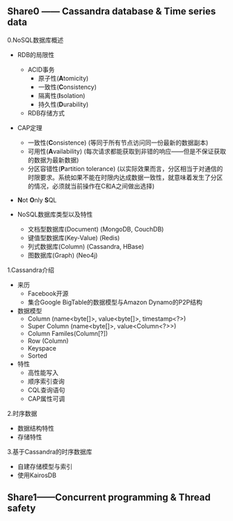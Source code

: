 Share0 —— Cassandra database & Time series data
-
0.NoSQL数据库概述
- RDB的局限性
	- ACID事务
		- 原子性(**A**tomicity)
		- 一致性(**C**onsistency)
		- 隔离性(**I**solation)
		- 持久性(**D**urability)
	- RDB存储方式
	
- CAP定理
	 - 一致性(**C**onsistence) (等同于所有节点访问同一份最新的数据副本)
	- 可用性(**A**vailability) (每次请求都能获取到非错的响应——但是不保证获取的数据为最新数据)
	- 分区容错性(**P**artition tolerance) (以实际效果而言，分区相当于对通信的时限要求。系统如果不能在时限内达成数据一致性，就意味着发生了分区的情况，必须就当前操作在C和A之间做出选择)
	
- **N**ot **O**nly **S**QL

- NoSQL数据库类型以及特性
	- 文档型数据库(Document) (MongoDB, CouchDB)
	- 键值型数据库(Key-Value) (Redis)
	- 列式数据库(Column) (Cassandra, HBase)
	- 图数据库(Graph) (Neo4j)

1.Cassandra介绍
- 来历
	- Facebook开源
	- 集合Google BigTable的数据模型与Amazon Dynamo的P2P结构
- 数据模型
	- Column (name<byte[]>, value<byte[]>, timestamp<?>)
	- Super Column (name<byte[]>, value<Column<?>>)
	- Column Familes(Column[?])
	- Row (Column)
	- Keyspace
	- Sorted
- 特性
	- 高性能写入
	- 顺序索引查询 
	- CQL查询语句
	- CAP属性可调

2.时序数据
- 数据结构特性
- 存储特性

3.基于Cassandra的时序数据库
- 自建存储模型与索引
- 使用KairosDB

Share1——Concurrent programming & Thread safety
-

